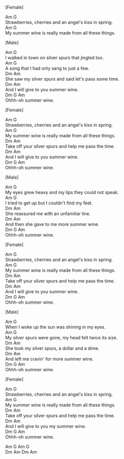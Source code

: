 [Female]   
    
Am                             G   
 Strawberries, cherries and an angel's kiss in spring.   
Am                         G   
 My summer wine is really made from all these things.   
    
    
[Male]   
    
Am                          G   
 I walked in town on silver spurs that jingled too.   
Am                      G   
 A song that I had only sang to just a few.   
Dm                           Am   
 She saw my silver spurs and said let's pass some time.   
Dm                      Am   
 And I will give to you summer wine.   
Dm    G        Am   
Ohhh-oh summer wine.   
    
    
[Female]   
    
Am                             G   
 Strawberries, cherries and an angel's kiss in spring.   
Am                        G   
 My summer wine is really made from all these things.   
Dm                             Am   
 Take off your silver spurs and help me pass the time.   
Dm                      Am   
 And I will give to you summer wine.   
Dm    G        Am   
Ohhh-oh summer wine.   
    
    
[Male]   
    
Am                         G   
 My eyes grew heavy and my lips they could not speak.   
Am                       G   
 I tried to get up but I couldn't find my feet.   
Dm                        Am   
 She reassured me with an unfamiliar line.   
Dm                      Am   
 And then she gave to me more summer wine.   
Dm    G        Am   
Ohhh-oh summer wine.   
    
    
[Female]   
    
Am                             G   
 Strawberries, cherries and an angel's kiss in spring.   
Am                        G   
 My summer wine is really made from all these things.   
Dm                              Am   
 Take off your silver spurs and help me pass the time.   
Dm                     Am   
 And I will give to you summer wine.   
Dm    G        Am   
Ohhh-oh summer wine.   
    
    
[Male]   
    
Am                          G   
 When I woke up the sun was shining in my eyes.   
Am                             G   
 My silver spurs were gone, my head felt twice its size.   
Dm                           Am   
 She took my silver spurs, a dollar and a dime.   
Dm                      Am   
 And left me cravin' for more summer wine.   
Dm    G        Am   
Ohhh-oh summer wine.   
    
    
[Female]   
    
Am                             G   
 Strawberries, cherries and an angel's kiss in spring.   
Am                        G   
 My summer wine is really made from all these things.   
Dm                             Am   
 Take off your silver spurs and help me pass the time.   
Dm                     Am   
 And I will give to you my summer wine.   
Dm    G        Am   
Ohhh-oh summer wine.   
    
Am   G   Am   G   
Dm   Am  Dm   Am   
